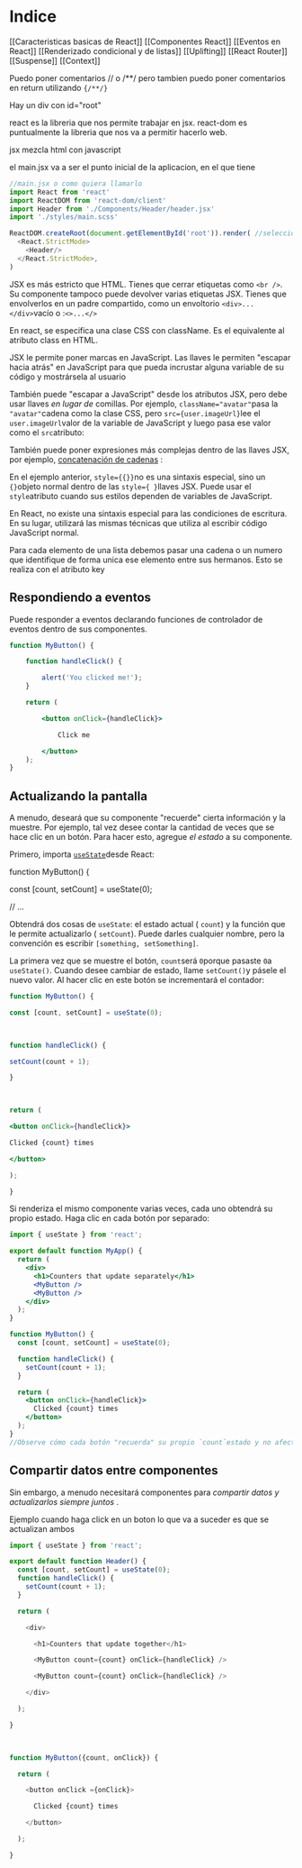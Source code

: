 # Indice

[[Caracteristicas basicas de React]]
[[Componentes React]]
[[Eventos en React]]
[[Renderizado condicional y de listas]]
[[Uplifting]]
[[React Router]]
[[Suspense]]
[[Context]]


Puedo poner comentarios // o /**/ pero tambien puedo poner comentarios en return utilizando `{/**/}`

Hay un div con id="root"

react es la libreria que nos permite trabajar en jsx. react-dom es puntualmente la libreria que nos va a permitir hacerlo web.

jsx mezcla html con javascript

el main.jsx va a ser el punto inicial de la aplicacion, en el que tiene

```jsx
//main.jsx o como quiera llamarlo
import React from 'react'
import ReactDOM from 'react-dom/client'
import Header from './Components/Header/header.jsx'
import './styles/main.scss'

ReactDOM.createRoot(document.getElementById('root')).render( //selecciona al elemento con el id root y lo pinta (render)
  <React.StrictMode>
    <Header/>
  </React.StrictMode>,
)
```

JSX es más estricto que HTML. Tienes que cerrar etiquetas como `<br />`. Su componente tampoco puede devolver varias etiquetas JSX. Tienes que envolverlos en un padre compartido, como un envoltorio `<div>...</div>`vacío o :`<>...</>`

En react, se especifica una clase CSS con className. Es el equivalente al atributo class en HTML.

JSX le permite poner marcas en JavaScript. Las llaves le permiten "escapar hacia atrás" en JavaScript para que pueda incrustar alguna variable de su código y mostrársela al usuario

También puede "escapar a JavaScript" desde los atributos JSX, pero debe usar llaves _en lugar de_ comillas. Por ejemplo, `className="avatar"`pasa la `"avatar"`cadena como la clase CSS, pero `src={user.imageUrl}`lee el `user.imageUrl`valor de la variable de JavaScript y luego pasa ese valor como el `src`atributo:

También puede poner expresiones más complejas dentro de las llaves JSX, por ejemplo, [concatenación de cadenas](https://javascript.info/operators#string-concatenation-with-binary) :


En el ejemplo anterior, `style={{}}`no es una sintaxis especial, sino un `{}`objeto normal dentro de las `style={ }`llaves JSX. Puede usar el `style`atributo cuando sus estilos dependen de variables de JavaScript.

En React, no existe una sintaxis especial para las condiciones de escritura. En su lugar, utilizará las mismas técnicas que utiliza al escribir código JavaScript normal.


Para cada elemento de una lista debemos pasar una cadena o un numero que identifique de forma unica ese elemento entre sus hermanos. Esto se realiza con el atributo key

## Respondiendo a eventos

Puede responder a eventos declarando funciones de controlador de eventos dentro de sus componentes.

```jsx
function MyButton() {  

	function handleClick() {  

		alert('You clicked me!');  
	}  

	return (  

		<button onClick={handleClick}>  

			Click me  

		</button>  
	);  
}
```

## Actualizando la pantalla

A menudo, deseará que su componente "recuerde" cierta información y la muestre. Por ejemplo, tal vez desee contar la cantidad de veces que se hace clic en un botón. Para hacer esto, agregue _el estado_ a su componente.

Primero, importa [`useState`](https://react.dev/reference/react/useState)desde React:

function MyButton() {  

const [count, setCount] = useState(0);  

// ...

Obtendrá dos cosas de `useState`: el estado actual ( `count`) y la función que le permite actualizarlo ( `setCount`). Puede darles cualquier nombre, pero la convención es escribir `[something, setSomething]`.

La primera vez que se muestre el botón, `count`será `0`porque pasaste `0`a `useState()`. Cuando desee cambiar de estado, llame `setCount()`y pásele el nuevo valor. Al hacer clic en este botón se incrementará el contador:

```jsx
function MyButton() {  

const [count, setCount] = useState(0);  

  

function handleClick() {  

setCount(count + 1);  

}  

  

return (  

<button onClick={handleClick}>  

Clicked {count} times  

</button>  

);  

}
```

Si renderiza el mismo componente varias veces, cada uno obtendrá su propio estado. Haga clic en cada botón por separado:

```jsx
import { useState } from 'react';

export default function MyApp() {
  return (
    <div>
      <h1>Counters that update separately</h1>
      <MyButton />
      <MyButton />
    </div>
  );
}

function MyButton() {
  const [count, setCount] = useState(0);

  function handleClick() {
    setCount(count + 1);
  }

  return (
    <button onClick={handleClick}>
      Clicked {count} times
    </button>
  );
}
//Observe cómo cada botón "recuerda" su propio `count`estado y no afecta a otros botones.
```



## Compartir datos entre componentes

Sin embargo, a menudo necesitará componentes para _compartir datos y actualizarlos siempre juntos_ .

Ejemplo cuando haga click en un boton lo que va a suceder es que se actualizan ambos

```jsx
import { useState } from 'react';

export default function Header() {
  const [count, setCount] = useState(0);
  function handleClick() {
    setCount(count + 1);
  }

  return (

    <div>

      <h1>Counters that update together</h1>

      <MyButton count={count} onClick={handleClick} />

      <MyButton count={count} onClick={handleClick} />

    </div>

  );

}

  

function MyButton({count, onClick}) {

  return (

    <button onClick ={onClick}>

      Clicked {count} times

    </button>

  );

}
```

